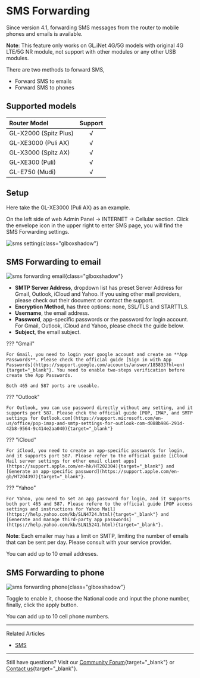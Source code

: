 # SMS Forwarding

Since version 4.1, forwarding SMS messages from the router to mobile phones and emails is available.

**Note**: This feature only works on GL.iNet 4G/5G models with original 4G LTE/5G NR module, not support with other modules or any other USB modules.

There are two methods to forward SMS, 

- Forward SMS to emails
- Forward SMS to phones

## Supported models

| Router Model                   | Support   |
| :----------------------------- | :-------: |
| GL-X2000 (Spitz Plus)          | √         |
| GL-XE3000 (Puli AX)            | √         |
| GL-X3000 (Spitz AX)            | √         |
| GL-XE300 (Puli)                | √         |
| GL-E750 (Mudi)                 | √         |

## Setup

Here take the GL-XE3000 (Puli AX) as an example.

On the left side of web Admin Panel -> INTERNET -> Cellular section. Click the envelope icon in the upper right to enter SMS page, you will find the SMS Forwarding settings.

![sms setting](https://static.gl-inet.com/docs/router/en/4/interface_guide/internet_cellular/4.8/sms.png){class="glboxshadow"}

## SMS Forwarding to email

![sms forwarding email](https://static.gl-inet.com/docs/router/en/4/tutorials/sms_forwarding/sms_forward_email.png){class="glboxshadow"}

- **SMTP Server Address**, dropdown list has preset Server Address for Gmail, Outlook, iCloud and Yahoo. If you using other mail providers, please check out their document or contact the support.
- **Encryption Method**, has three options: none, SSL/TLS and STARTTLS.
- **Username**, the email address.
- **Password**, app-specific passwords or the password for login account. For Gmail, Outlook, iCloud and Yahoo, please check the guide below.
- **Subject**, the email subject.

??? "Gmail"

    For Gmail, you need to login your google account and create an **App Passwords**. Please check the official guide [Sign in with App Passwords](https://support.google.com/accounts/answer/185833?hl=en){target="_blank"}. You need to enable two-steps verification before create the App Passwords.

    Both 465 and 587 ports are useable.

??? "Outlook"

    For Outlook, you can use password directly without any setting, and it supports port 587. Please chck the official guide [POP, IMAP, and SMTP settings for Outlook.com](https://support.microsoft.com/en-us/office/pop-imap-and-smtp-settings-for-outlook-com-d088b986-291d-42b8-9564-9c414e2aa040){target="_blank"}

??? "iCloud"

    For iCloud, you need to create an app-specific passwords for login, and it supports port 587. Please refer to the official guide [iCloud Mail server settings for other email client apps](https://support.apple.com/en-hk/HT202304){target="_blank"} and [Generate an app-specific password](https://support.apple.com/en-gb/HT204397){target="_blank"}.

??? "Yahoo"

    For Yahoo, you need to set an app password for login, and it supports both port 465 and 587. Please refere to the official guide [POP access settings and instructions for Yahoo Mail](https://help.yahoo.com/kb/SLN4724.html){target="_blank"} and [Generate and manage third-party app passwords](https://help.yahoo.com/kb/SLN15241.html){target="_blank"}.

**Note**: Each emailer may has a limit on SMTP, limiting the number of emails that can be sent per day. Please consult with your service provider.

You can add up to 10 email addreses.

## SMS Forwarding to phone

![sms forwarding phone](https://static.gl-inet.com/docs/router/en/4/tutorials/sms_forwarding/sms_forward_phone.png){class="glboxshadow"}

Toggle to enable it, choose the National code and input the phone number, finally, click the apply button.

You can add up to 10 cell phone numbers.

---

Related Articles

- [SMS](../interface_guide/sms.md)

---

Still have questions? Visit our [Community Forum](https://forum.gl-inet.com){target="_blank"} or [Contact us](https://www.gl-inet.com/contacts/){target="_blank"}.